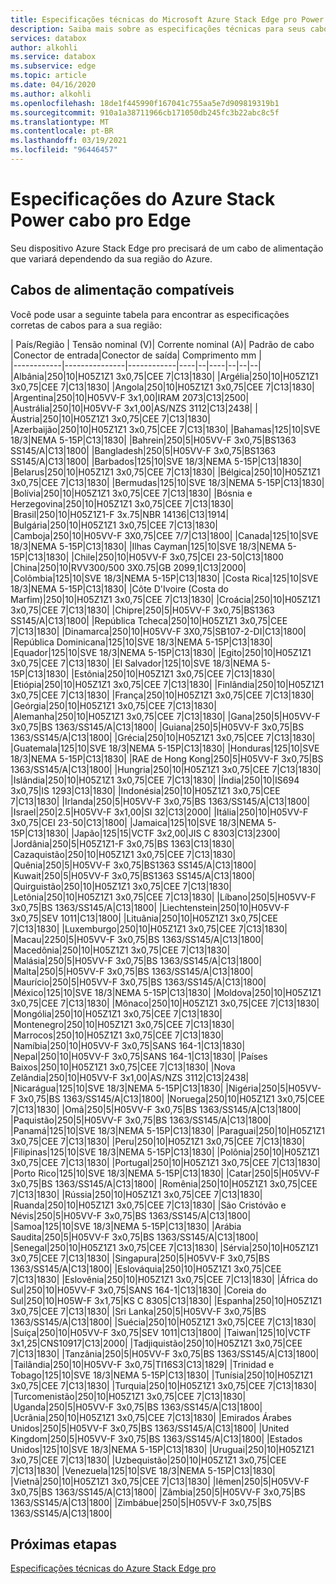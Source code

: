```yaml
---
title: Especificações técnicas do Microsoft Azure Stack Edge pro Power cabo com base no local | Microsoft Docs
description: Saiba mais sobre as especificações técnicas para seus cabos de alimentação do Azure Stack Edge pro.
services: databox
author: alkohli
ms.service: databox
ms.subservice: edge
ms.topic: article
ms.date: 04/16/2020
ms.author: alkohli
ms.openlocfilehash: 18de1f445990f167041c755aa5e7d909819319b1
ms.sourcegitcommit: 910a1a38711966cb171050db245fc3b22abc8c5f
ms.translationtype: MT
ms.contentlocale: pt-BR
ms.lasthandoff: 03/19/2021
ms.locfileid: "96446457"
---
```

# <a name="azure-stack-edge-pro-power-cord-specifications"></a>Especificações do Azure Stack Power cabo pro Edge

Seu dispositivo Azure Stack Edge pro precisará de um cabo de alimentação que variará dependendo da sua região do Azure.

## <a name="supported-power-cords"></a>Cabos de alimentação compatíveis

Você pode usar a seguinte tabela para encontrar as especificações corretas de cabos para a sua região:

| País/Região    | Tensão nominal (V)| Corrente nominal (A)| Padrão de cabo |Conector de entrada|Conector de saída| Comprimento mm |  
|------------|---------------|------------|----|--|----|--|--|--|
|Albânia|250|10|H05Z1Z1 3x0,75|CEE 7|C13|1830|
|Argélia|250|10|H05Z1Z1 3x0,75|CEE 7|C13|1830|
|Angola|250|10|H05Z1Z1 3x0,75|CEE 7|C13|1830|
|Argentina|250|10|H05VV-F 3x1,00|IRAM 2073|C13|2500|
|Austrália|250|10|H05VV-F 3x1,00|AS/NZS 3112|C13|2438|
|Áustria|250|10|H05Z1Z1 3x0,75|CEE 7|C13|1830|
|Azerbaijão|250|10|H05Z1Z1 3x0,75|CEE 7|C13|1830|
|Bahamas|125|10|SVE 18/3|NEMA 5-15P|C13|1830|
|Bahrein|250|5|H05VV-F 3x0,75|BS1363 SS145/A|C13|1800|
|Bangladesh|250|5|H05VV-F 3x0,75|BS1363 SS145/A|C13|1800|
|Barbados|125|10|SVE 18/3|NEMA 5-15P|C13|1830|
|Belarus|250|10|H05Z1Z1 3x0,75|CEE 7|C13|1830|
|Bélgica|250|10|H05Z1Z1 3x0,75|CEE 7|C13|1830|
|Bermudas|125|10|SVE 18/3|NEMA 5-15P|C13|1830|
|Bolívia|250|10|H05Z1Z1 3x0,75|CEE 7|C13|1830|
|Bósnia e Herzegovina|250|10|H05Z1Z1 3x0,75|CEE 7|C13|1830|
|Brasil|250|10|H05Z1Z1-F 3x.75|NBR 14136|C13|1914|
|Bulgária|250|10|H05Z1Z1 3x0,75|CEE 7|C13|1830|
|Camboja|250|10|H05VV-F 3X0,75|CEE 7/7|C13|1800|
|Canada|125|10|SVE 18/3|NEMA 5-15P|C13|1830|
|Ilhas Cayman|125|10|SVE 18/3|NEMA 5-15P|C13|1830|
|Chile|250|10|H05VV-F 3x0,75|CEI 23-50|C13|1800
|China|250|10|RVV300/500 3X0.75|GB 2099,1|C13|2000|
|Colômbia|125|10|SVE 18/3|NEMA 5-15P|C13|1830|
|Costa Rica|125|10|SVE 18/3|NEMA 5-15P|C13|1830|
|Côte D'Ivoire (Costa do Marfim)|250|10|H05Z1Z1 3x0,75|CEE 7|C13|1830|
|Croácia|250|10|H05Z1Z1 3x0,75|CEE 7|C13|1830|
|Chipre|250|5|H05VV-F 3x0,75|BS1363 SS145/A|C13|1800|
|República Tcheca|250|10|H05Z1Z1 3x0,75|CEE 7|C13|1830|
|Dinamarca|250|10|H05VV-F 3X0,75|SB107-2-DI|C13|1800|
|República Dominicana|125|10|SVE 18/3|NEMA 5-15P|C13|1830|
|Equador|125|10|SVE 18/3|NEMA 5-15P|C13|1830|
|Egito|250|10|H05Z1Z1 3x0,75|CEE 7|C13|1830|
|El Salvador|125|10|SVE 18/3|NEMA 5-15P|C13|1830|
|Estônia|250|10|H05Z1Z1 3x0,75|CEE 7|C13|1830|
|Etiópia|250|10|H05Z1Z1 3x0,75|CEE 7|C13|1830|
|Finlândia|250|10|H05Z1Z1 3x0,75|CEE 7|C13|1830|
|França|250|10|H05Z1Z1 3x0,75|CEE 7|C13|1830|
|Geórgia|250|10|H05Z1Z1 3x0,75|CEE 7|C13|1830|
|Alemanha|250|10|H05Z1Z1 3x0,75|CEE 7|C13|1830|
|Gana|250|5|H05VV-F 3x0,75|BS 1363/SS145/A|C13|1800|
|Guiana|250|5|H05VV-F 3x0,75|BS 1363/SS145/A|C13|1800|
|Grécia|250|10|H05Z1Z1 3x0,75|CEE 7|C13|1830|
|Guatemala|125|10|SVE 18/3|NEMA 5-15P|C13|1830|
|Honduras|125|10|SVE 18/3|NEMA 5-15P|C13|1830|
|RAE de Hong Kong|250|5|H05VV-F 3x0,75|BS 1363/SS145/A|C13|1800|
|Hungria|250|10|H05Z1Z1 3x0,75|CEE 7|C13|1830|
|Islândia|250|10|H05Z1Z1 3x0,75|CEE 7|C13|1830|
|Índia|250|10|IS694 3x0,75|IS 1293|C13|1830|
|Indonésia|250|10|H05Z1Z1 3x0,75|CEE 7|C13|1830|
|Irlanda|250|5|H05VV-F 3x0,75|BS 1363/SS145/A|C13|1800|
|Israel|250|2.5|H05VV-F 3x1,00|SI 32|C13|2000|
|Itália|250|10|H05VV-F 3x0,75|CEI 23-50|C13|1800|
|Jamaica|125|10|SVE 18/3|NEMA 5-15P|C13|1830|
|Japão|125|15|VCTF 3x2,00|JIS C 8303|C13|2300|
|Jordânia|250|5|H05Z1Z1-F 3x0,75|BS 1363|C13|1830|
|Cazaquistão|250|10|H05Z1Z1 3x0,75|CEE 7|C13|1830|
|Quênia|250|5|H05VV-F 3x0,75|BS1363 SS145/A|C13|1800|
|Kuwait|250|5|H05VV-F 3x0,75|BS1363 SS145/A|C13|1800|
|Quirguistão|250|10|H05Z1Z1 3x0,75|CEE 7|C13|1830|
|Letônia|250|10|H05Z1Z1 3x0,75|CEE 7|C13|1830|
|Líbano|250|5|H05VV-F 3x0,75|BS 1363/SS145/A|C13|1800|
|Liechtenstein|250|10|H05VV-F 3x0,75|SEV 1011|C13|1800|
|Lituânia|250|10|H05Z1Z1 3x0,75|CEE 7|C13|1830|
|Luxemburgo|250|10|H05Z1Z1 3x0,75|CEE 7|C13|1830|
|Macau|2250|5|H05VV-F 3x0,75|BS 1363/SS145/A|C13|1800|
|Macedônia|250|10|H05Z1Z1 3x0,75|CEE 7|C13|1830|
|Malásia|250|5|H05VV-F 3x0,75|BS 1363/SS145/A|C13|1800|
|Malta|250|5|H05VV-F 3x0,75|BS 1363/SS145/A|C13|1800|
|Maurício|250|5|H05VV-F 3x0,75|BS 1363/SS145/A|C13|1800|
|México|125|10|SVE 18/3|NEMA 5-15P|C13|1830|
|Moldova|250|10|H05Z1Z1 3x0,75|CEE 7|C13|1830|
|Mônaco|250|10|H05Z1Z1 3x0,75|CEE 7|C13|1830|
|Mongólia|250|10|H05Z1Z1 3x0,75|CEE 7|C13|1830|
|Montenegro|250|10|H05Z1Z1 3x0,75|CEE 7|C13|1830|
|Marrocos|250|10|H05Z1Z1 3x0,75|CEE 7|C13|1830|
|Namíbia|250|10|H05VV-F 3x0,75|SANS 164-1|C13|1830|
|Nepal|250|10|H05VV-F 3x0,75|SANS 164-1|C13|1830|
|Países Baixos|250|10|H05Z1Z1 3x0,75|CEE 7|C13|1830|
|Nova Zelândia|250|10|H05VV-F 3x1,00|AS/NZS 3112|C13|2438|
|Nicarágua|125|10|SVE 18/3|NEMA 5-15P|C13|1830|
|Nigéria|250|5|H05VV-F 3x0,75|BS 1363/SS145/A|C13|1800|
|Noruega|250|10|H05Z1Z1 3x0,75|CEE 7|C13|1830|
|Omã|250|5|H05VV-F 3x0,75|BS 1363/SS145/A|C13|1800|
|Paquistão|250|5|H05VV-F 3x0,75|BS 1363/SS145/A|C13|1800|
|Panamá|125|10|SVE 18/3|NEMA 5-15P|C13|1830|
|Paraguai|250|10|H05Z1Z1 3x0,75|CEE 7|C13|1830|
|Peru|250|10|H05Z1Z1 3x0,75|CEE 7|C13|1830|
|Filipinas|125|10|SVE 18/3|NEMA 5-15P|C13|1830|
|Polônia|250|10|H05Z1Z1 3x0,75|CEE 7|C13|1830|
|Portugal|250|10|H05Z1Z1 3x0,75|CEE 7|C13|1830|
|Porto Rico|125|10|SVE 18/3|NEMA 5-15P|C13|1830|
|Catar|250|5|H05VV-F 3x0,75|BS 1363/SS145/A|C13|1800|
|Romênia|250|10|H05Z1Z1 3x0,75|CEE 7|C13|1830|
|Rússia|250|10|H05Z1Z1 3x0,75|CEE 7|C13|1830|
|Ruanda|250|10|H05Z1Z1 3x0,75|CEE 7|C13|1830|
|São Cristóvão e Névis|250|5|H05VV-F 3x0,75|BS 1363/SS145/A|C13|1800|
|Samoa|125|10|SVE 18/3|NEMA 5-15P|C13|1830|
|Arábia Saudita|250|5|H05VV-F 3x0,75|BS 1363/SS145/A|C13|1800|
|Senegal|250|10|H05Z1Z1 3x0,75|CEE 7|C13|1830|
|Sérvia|250|10|H05Z1Z1 3x0,75|CEE 7|C13|1830|
|Singapura|250|5|H05VV-F 3x0,75|BS 1363/SS145/A|C13|1800|
|Eslováquia|250|10|H05Z1Z1 3x0,75|CEE 7|C13|1830|
|Eslovênia|250|10|H05Z1Z1 3x0,75|CEE 7|C13|1830|
|África do Sul|250|10|H05VV-F 3x0,75|SANS 164-1|C13|1830|
|Coreia do Sul|250|10|H05W-F 3x1,75|KS C 8305|C13|1830|
|Espanha|250|10|H05Z1Z1 3x0,75|CEE 7|C13|1830|
|Sri Lanka|250|5|H05VV-F 3x0,75|BS 1363/SS145/A|C13|1800|
|Suécia|250|10|H05Z1Z1 3x0,75|CEE 7|C13|1830|
|Suíça|250|10|H05VV-F 3x0,75|SEV 1011|C13|1800|
|Taiwan|125|10|VCTF 3x1,25|CNS10917|C13|2000|
|Tadjiquistão|250|10|H05Z1Z1 3x0,75|CEE 7|C13|1830|
|Tanzânia|250|5|H05VV-F 3x0,75|BS 1363/SS145/A|C13|1800|
|Tailândia|250|10|H05VV-F 3x0,75|TI16S3|C13|1829|
|Trinidad e Tobago|125|10|SVE 18/3|NEMA 5-15P|C13|1830|
|Tunísia|250|10|H05Z1Z1 3x0,75|CEE 7|C13|1830|
|Turquia|250|10|H05Z1Z1 3x0,75|CEE 7|C13|1830|
|Turcomenistão|250|10|H05Z1Z1 3x0,75|CEE 7|C13|1830|
|Uganda|250|5|H05VV-F 3x0,75|BS 1363/SS145/A|C13|1800|
|Ucrânia|250|10|H05Z1Z1 3x0,75|CEE 7|C13|1830|
|Emirados Árabes Unidos|250|5|H05VV-F 3x0,75|BS 1363/SS145/A|C13|1800|
|United Kingdom|250|5|H05VV-F 3x0,75|BS 1363/SS145/A|C13|1800|
|Estados Unidos|125|10|SVE 18/3|NEMA 5-15P|C13|1830|
|Uruguai|250|10|H05Z1Z1 3x0,75|CEE 7|C13|1830|
|Uzbequistão|250|10|H05Z1Z1 3x0,75|CEE 7|C13|1830|
|Venezuela|125|10|SVE 18/3|NEMA 5-15P|C13|1830|
|Vietnã|250|10|H05Z1Z1 3x0,75|CEE 7|C13|1830|
|Iêmen|250|5|H05VV-F 3x0,75|BS 1363/SS145/A|C13|1800|
|Zâmbia|250|5|H05VV-F 3x0,75|BS 1363/SS145/A|C13|1800|
|Zimbábue|250|5|H05VV-F 3x0,75|BS 1363/SS145/A|C13|1800|

## <a name="next-steps"></a>Próximas etapas

[Especificações técnicas do Azure Stack Edge pro](./azure-stack-edge-technical-specifications-compliance.md)